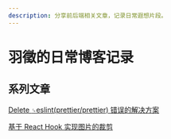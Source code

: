 ```yaml
---
description: 分享前后端相关文章，记录日常遐想片段。
---
```


# 羽徵的日常博客记录

## 系列文章

[Delete `␍`eslint(prettier/prettier) 错误的解决方案](https://github.com/yuzheng0917/blog/blob/main/eslint/delete-cr.md)

[基于 React Hook 实现图片的裁剪](https://github.com/yuzheng0917/blog/blob/main/canvas/picture-cropping.md)
